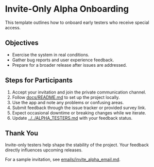 # Invite-Only Alpha Onboarding

This template outlines how to onboard early testers who receive special access.

## Objectives
- Exercise the system in real conditions.
- Gather bug reports and user experience feedback.
- Prepare for a broader release after issues are addressed.

## Steps for Participants
1. Accept your invitation and join the private communication channel.
2. Follow [docs/README.md](../README.md) to set up the project locally.
3. Use the app and note any problems or confusing areas.
4. Submit feedback through the issue tracker or provided survey link.
5. Expect occasional downtime or breaking changes while we iterate.
6. Update [../../ALPHA_TESTERS.md](../../ALPHA_TESTERS.md) with your feedback status.

## Thank You
Invite-only testers help shape the stability of the project. Your feedback directly influences upcoming releases.

For a sample invitation, see [emails/invite_alpha_email.md](../../emails/invite_alpha_email.md).
